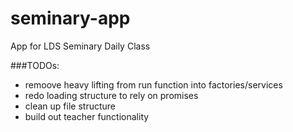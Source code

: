 # seminary-app
App for LDS Seminary Daily Class

###TODOs: 
  + remoove heavy lifting from run function into factories/services
  + redo loading structure to rely on promises
  + clean up file structure
  + build out teacher functionality
